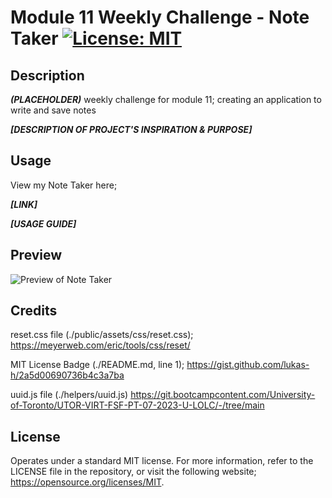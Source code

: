 # Module 11 Weekly Challenge - Note Taker [![License: MIT](https://img.shields.io/badge/License-MIT-yellow.svg)](https://opensource.org/licenses/MIT)

## Description

***(PLACEHOLDER)*** weekly challenge for module 11; creating an application to write and save notes

***[DESCRIPTION OF PROJECT'S INSPIRATION & PURPOSE]***

## Usage

View my Note Taker here;

***[LINK]***

***[USAGE GUIDE]***

## Preview

![Preview of Note Taker](./assets/images/challenge-11-website-preview.jpg)

## Credits

reset.css file (./public/assets/css/reset.css);
https://meyerweb.com/eric/tools/css/reset/

MIT License Badge (./README.md, line 1);
https://gist.github.com/lukas-h/2a5d00690736b4c3a7ba

uuid.js file (./helpers/uuid.js)
https://git.bootcampcontent.com/University-of-Toronto/UTOR-VIRT-FSF-PT-07-2023-U-LOLC/-/tree/main

## License

Operates under a standard MIT license. For more information, refer to the LICENSE file in the repository, or visit the following website; https://opensource.org/licenses/MIT.